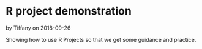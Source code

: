 # R project demonstration
by Tiffany on 2018-09-26

Showing how to use R Projects so that we get some guidance and practice.